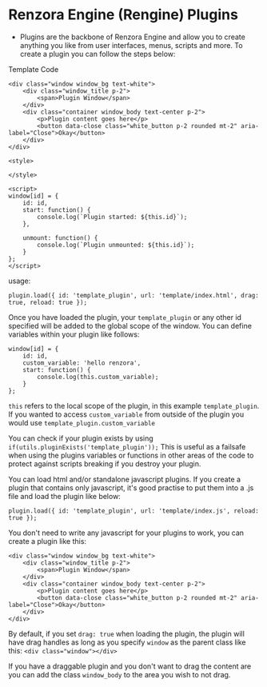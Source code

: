 # Renzora Engine (Rengine) Plugins

- Plugins are the backbone of Renzora Engine and allow you to create anything you like from user interfaces, menus, scripts and more. To create a plugin you can follow the steps below:

Template Code
```
<div class="window window_bg text-white">
    <div class="window_title p-2">
        <span>Plugin Window</span>
    </div>
    <div class="container window_body text-center p-2">
        <p>Plugin content goes here</p>
        <button data-close class="white_button p-2 rounded mt-2" aria-label="Close">Okay</button>
    </div>
</div>
  
<style>

</style>
  
<script>
window[id] = {
    id: id,
    start: function() {
        console.log(`Plugin started: ${this.id}`);
    },

    unmount: function() {
        console.log(`Plugin unmounted: ${this.id}`);
    }
};
</script>
```

usage:
```
plugin.load({ id: 'template_plugin', url: 'template/index.html', drag: true, reload: true });
```

Once you have loaded the plugin, your `template_plugin` or any other id specified will be added to the global scope of the window. You can define variables within your plugin like follows:

```
window[id] = {
    id: id,
    custom_variable: 'hello renzora',
    start: function() {
        console.log(this.custom_variable);
    }
};
```

`this` refers to the local scope of the plugin, in this example `template_plugin`. If you wanted to access `custom_variable` from outside of the plugin you would use `template_plugin.custom_variable`

You can check if your plugin exists by using `if(utils.pluginExists('template_plugin'));` This is useful as a failsafe when using the plugins variables or functions in other areas of the code to protect against scripts breaking if you destroy your plugin.

You can load html and/or standalone javascript plugins. If you create a plugin that contains only javascript, it's good practise to put them into a .js file and load the plugin like below:
```
plugin.load({ id: 'template_plugin', url: 'template/index.js', reload: true });
```

You don't need to write any javascript for your plugins to work, you can create a plugin like this:
```
<div class="window window_bg text-white">
    <div class="window_title p-2">
        <span>Plugin Window</span>
    </div>
    <div class="container window_body text-center p-2">
        <p>Plugin content goes here</p>
        <button data-close class="white_button p-2 rounded mt-2" aria-label="Close">Okay</button>
    </div>
</div>
```

By default, if you set `drag: true` when loading the plugin, the plugin will have drag handles as long as you specify `window` as the parent class like this:
```<div class="window"></div>```

If you have a draggable plugin and you don't want to drag the content are you can add the class `window_body` to the area you wish to not drag.
